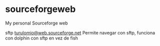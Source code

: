 # sourceforgeweb
My personal Sourceforge web


sftp turulomio@web.sourceforge.net Permite navegar con sftp, funciona con dolphin con sftp en vez de fish

